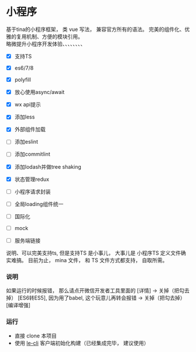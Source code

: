 # 小程序

基于tina的小程序框架， 类 vue 写法， 兼容官方所有的语法。 完美的组件化、优雅的复用机制、方便的模块引用。              
略微提升小程序开发体验、、、、、、、、

- [x] 支持TS
- [x] es6/7/8
- [x] polyfill
- [x] 放心使用async/await
- [x] wx api提示
- [x] 添加less
- [x] 外部组件加载
- [ ] 添加eslint
- [ ] 添加commitlint
- [x] 添加lodash并做tree shaking
- [x] 状态管理redux
- [ ] 小程序请求封装
- [ ] 全局loading组件统一
- [ ] 国际化
- [ ] mock
- [ ] 服务端链接



说明、可以完美支持ts, 但是支持TS 是小事儿， 大事儿是 小程序TS 定义文件确实难搞。
目前为止， mina 文件， 和 TS 文件方式都支持， 自取所需。

### 说明
如果运行的时候报错， 那么请点开微信开发者工具里面的 [详情] 
-> 关掉（把勾去掉） [ES6转ES5], 因为用了babel, 这个玩意儿再转会报错
-> 关掉（把勾去掉） [编译增强] 

### 运行
- 直接 clone 本项目
- 使用 [le-cli](https://github.com/yanlele/le-cli) 客户端初始化构建（已经集成完毕， 建议使用）
 
